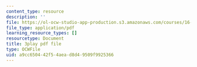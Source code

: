 ```yaml
---
content_type: resource
description: ''
file: https://ol-ocw-studio-app-production.s3.amazonaws.com/courses/16-687-private-pilot-ground-school-january-iap-2019/a9cc650442f54aead8d49509f9925366_edLnZgF9mUg.pdf
file_type: application/pdf
learning_resource_types: []
resourcetype: Document
title: 3play pdf file
type: OCWFile
uid: a9cc6504-42f5-4aea-d8d4-9509f9925366
---
```


